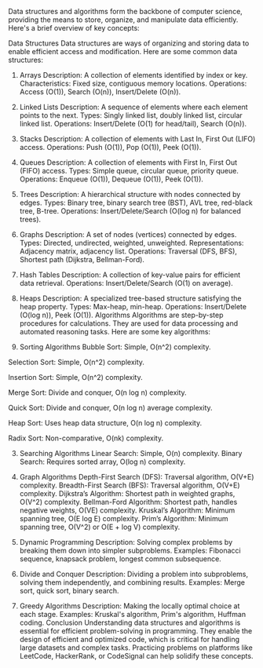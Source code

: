 

Data structures and algorithms form the backbone of computer science, providing the means to store, organize, and manipulate data efficiently. Here's a brief overview of key concepts:

Data Structures
Data structures are ways of organizing and storing data to enable efficient access and modification. Here are some common data structures:

1. Arrays
Description: A collection of elements identified by index or key.
Characteristics: Fixed size, contiguous memory locations.
Operations: Access (O(1)), Search (O(n)), Insert/Delete (O(n)).

3. Linked Lists
Description: A sequence of elements where each element points to the next.
Types: Singly linked list, doubly linked list, circular linked list.
Operations: Insert/Delete (O(1) for head/tail), Search (O(n)).

5. Stacks
Description: A collection of elements with Last In, First Out (LIFO) access.
Operations: Push (O(1)), Pop (O(1)), Peek (O(1)).

7. Queues
Description: A collection of elements with First In, First Out (FIFO) access.
Types: Simple queue, circular queue, priority queue.
Operations: Enqueue (O(1)), Dequeue (O(1)), Peek (O(1)).

9. Trees
Description: A hierarchical structure with nodes connected by edges.
Types: Binary tree, binary search tree (BST), AVL tree, red-black tree, B-tree.
Operations: Insert/Delete/Search (O(log n) for balanced trees).

10. Graphs
Description: A set of nodes (vertices) connected by edges.
Types: Directed, undirected, weighted, unweighted.
Representations: Adjacency matrix, adjacency list.
Operations: Traversal (DFS, BFS), Shortest path (Dijkstra, Bellman-Ford).

12. Hash Tables
Description: A collection of key-value pairs for efficient data retrieval.
Operations: Insert/Delete/Search (O(1) on average).

14. Heaps
Description: A specialized tree-based structure satisfying the heap property.
Types: Max-heap, min-heap.
Operations: Insert/Delete (O(log n)), Peek (O(1)).
Algorithms
Algorithms are step-by-step procedures for calculations. They are used for data processing and automated reasoning tasks. Here are some key algorithms:


1. Sorting Algorithms
Bubble Sort: Simple, O(n^2) complexity.

Selection Sort: Simple, O(n^2) complexity.

Insertion Sort: Simple, O(n^2) complexity.

Merge Sort: Divide and conquer, O(n log n) complexity.

Quick Sort: Divide and conquer, O(n log n) average complexity.

Heap Sort: Uses heap data structure, O(n log n) complexity.

Radix Sort: Non-comparative, O(nk) complexity.

3. Searching Algorithms
Linear Search: Simple, O(n) complexity.
Binary Search: Requires sorted array, O(log n) complexity.

5. Graph Algorithms
Depth-First Search (DFS): Traversal algorithm, O(V+E) complexity.
Breadth-First Search (BFS): Traversal algorithm, O(V+E) complexity.
Dijkstra’s Algorithm: Shortest path in weighted graphs, O(V^2) complexity.
Bellman-Ford Algorithm: Shortest path, handles negative weights, O(VE) complexity.
Kruskal’s Algorithm: Minimum spanning tree, O(E log E) complexity.
Prim’s Algorithm: Minimum spanning tree, O(V^2) or O(E + log V) complexity.

6. Dynamic Programming
Description: Solving complex problems by breaking them down into simpler subproblems.
Examples: Fibonacci sequence, knapsack problem, longest common subsequence.

7. Divide and Conquer
Description: Dividing a problem into subproblems, solving them independently, and combining results.
Examples: Merge sort, quick sort, binary search.

8. Greedy Algorithms
Description: Making the locally optimal choice at each stage.
Examples: Kruskal's algorithm, Prim's algorithm, Huffman coding.
Conclusion
Understanding data structures and algorithms is essential for efficient problem-solving in programming. They enable the design of efficient and optimized code, which is critical for handling large datasets and complex tasks. Practicing problems on platforms like LeetCode, HackerRank, or CodeSignal can help solidify these concepts.





